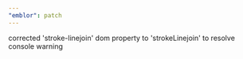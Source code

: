 ```yaml
---
"emblor": patch
---
```


corrected 'stroke-linejoin' dom property to 'strokeLinejoin' to resolve console warning
